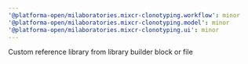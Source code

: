```yaml
---
'@platforma-open/milaboratories.mixcr-clonotyping.workflow': minor
'@platforma-open/milaboratories.mixcr-clonotyping.model': minor
'@platforma-open/milaboratories.mixcr-clonotyping.ui': minor
---
```


Custom reference library from library builder block or file
